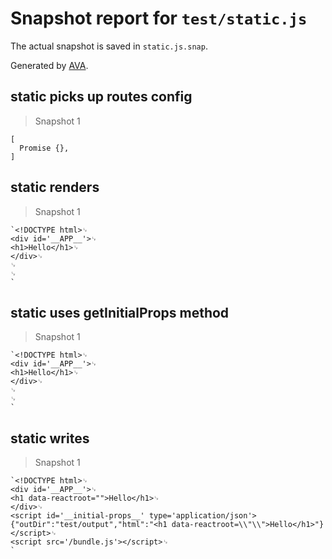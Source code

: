 # Snapshot report for `test/static.js`

The actual snapshot is saved in `static.js.snap`.

Generated by [AVA](https://ava.li).

## static picks up routes config

> Snapshot 1

    [
      Promise {},
    ]

## static renders

> Snapshot 1

    `<!DOCTYPE html>␊
    <div id='__APP__'>␊
    <h1>Hello</h1>␊
    </div>␊
    ␊
    ␊
    `

## static uses getInitialProps method

> Snapshot 1

    `<!DOCTYPE html>␊
    <div id='__APP__'>␊
    <h1>Hello</h1>␊
    </div>␊
    ␊
    ␊
    `

## static writes

> Snapshot 1

    `<!DOCTYPE html>␊
    <div id='__APP__'>␊
    <h1 data-reactroot="">Hello</h1>␊
    </div>␊
    <script id='__initial-props__' type='application/json'>{"outDir":"test/output","html":"<h1 data-reactroot=\\"\\">Hello</h1>"}</script>␊
    <script src='/bundle.js'></script>␊
    `
